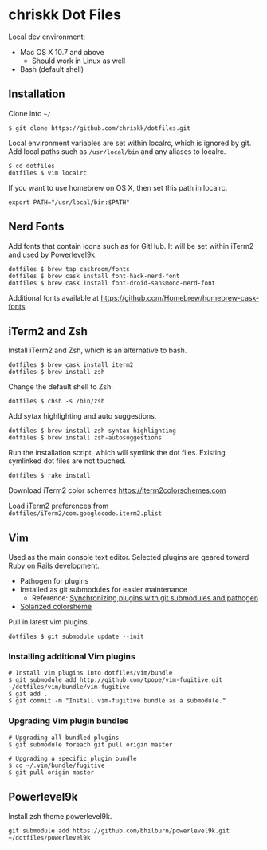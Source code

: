 # chriskk Dot Files
Local dev environment:

* Mac OS X 10.7 and above
  * Should work in Linux as well
* Bash (default shell)

## Installation

Clone into `~/`

```
$ git clone https://github.com/chriskk/dotfiles.git
```

Local environment variables are set within localrc, which is ignored by git. Add local paths such as `/usr/local/bin` and any aliases to localrc.

```
$ cd dotfiles
dotfiles $ vim localrc
```

If you want to use homebrew on OS X, then set this path in localrc.

```
export PATH="/usr/local/bin:$PATH"
```

## Nerd Fonts
Add fonts that contain icons such as for GitHub.
It will be set within iTerm2 and used by Powerlevel9k.

```
dotfiles $ brew tap caskroom/fonts
dotfiles $ brew cask install font-hack-nerd-font
dotfiles $ brew cask install font-droid-sansmono-nerd-font
```

Additional fonts available at
https://github.com/Homebrew/homebrew-cask-fonts

## iTerm2 and Zsh
Install iTerm2 and Zsh, which is an alternative to bash.
```
dotfiles $ brew cask install iterm2
dotfiles $ brew install zsh
```

Change the default shell to Zsh.
```
dotfiles $ chsh -s /bin/zsh
```

Add sytax highlighting and auto suggestions.

```
dotfiles $ brew install zsh-syntax-highlighting
dotfiles $ brew install zsh-autosuggestions
```

Run the installation script, which will symlink the dot files. Existing symlinked dot files are not touched.

```
dotfiles $ rake install
```

Download iTerm2 color schemes
https://iterm2colorschemes.com

Load iTerm2 preferences from `dotfiles/iTerm2/com.googlecode.iterm2.plist`

## Vim
Used as the main console text editor. Selected plugins are geared toward Ruby on Rails development.

  * Pathogen for plugins
  * Installed as git submodules for easier maintenance
    * Reference: [Synchronizing plugins with git submodules and pathogen](http://vimcasts.org/episodes/synchronizing-plugins-with-git-submodules-and-pathogen/)
  * [Solarized colorsheme](https://github.com/altercation/vim-colors-solarized)

Pull in latest vim plugins.
```
dotfiles $ git submodule update --init
```

### Installing additional Vim plugins

```
# Install vim plugins into dotfiles/vim/bundle
$ git submodule add http://github.com/tpope/vim-fugitive.git ~/dotfiles/vim/bundle/vim-fugitive
$ git add .
$ git commit -m "Install vim-fugitive bundle as a submodule."
```
### Upgrading Vim plugin bundles

```
# Upgrading all bundled plugins
$ git submodule foreach git pull origin master
```
```
# Upgrading a specific plugin bundle
$ cd ~/.vim/bundle/fugitive
$ git pull origin master
```

## Powerlevel9k
Install zsh theme powerlevel9k.

```
git submodule add https://github.com/bhilburn/powerlevel9k.git ~/dotfiles/powerlevel9k
```

